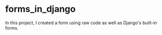 # forms_in_django
In this project, I created a form using raw code as well as Django's built-in forms.
